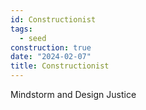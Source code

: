 ```yaml
---
id: Constructionist
tags:
  - seed
construction: true
date: "2024-02-07"
title: Constructionist
---
```


Mindstorm and Design Justice
